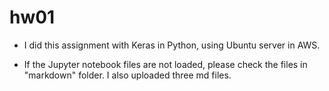 # hw01

- I did this assignment with Keras in Python, using Ubuntu server in AWS.

- If the Jupyter notebook files are not loaded, please check the files in "markdown" folder. I also uploaded three md files. 

